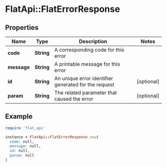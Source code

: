 # FlatApi::FlatErrorResponse

## Properties

| Name | Type | Description | Notes |
| ---- | ---- | ----------- | ----- |
| **code** | **String** | A corresponding code for this error |  |
| **message** | **String** | A printable message for this error |  |
| **id** | **String** | An unique error identifier generated for the request | [optional] |
| **param** | **String** | The related parameter that caused the error | [optional] |

## Example

```ruby
require 'flat_api'

instance = FlatApi::FlatErrorResponse.new(
  code: null,
  message: null,
  id: null,
  param: null
)
```

